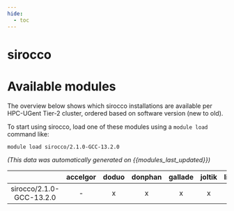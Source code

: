 ```yaml
---
hide:
  - toc
---
```


sirocco
=======

# Available modules


The overview below shows which sirocco installations are available per HPC-UGent Tier-2 cluster, ordered based on software version (new to old).

To start using sirocco, load one of these modules using a `module load` command like:

```shell
module load sirocco/2.1.0-GCC-13.2.0
```

*(This data was automatically generated on {{modules_last_updated}})*

| |accelgor|doduo|donphan|gallade|joltik|litleo|shinx|
| :---: | :---: | :---: | :---: | :---: | :---: | :---: | :---: |
|sirocco/2.1.0-GCC-13.2.0|-|x|x|x|x|x|x|
